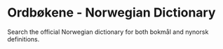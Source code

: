 # Ordbøkene - Norwegian Dictionary

Search the official Norwegian dictionary for both bokmål and nynorsk definitions.